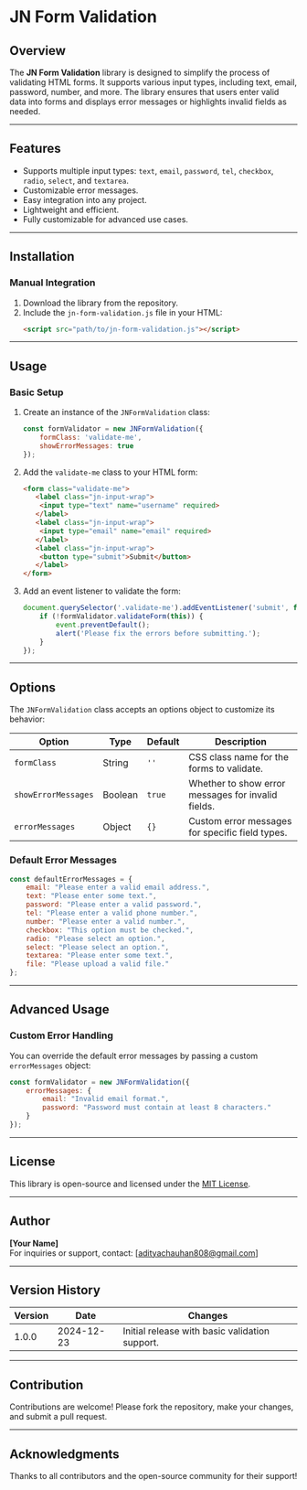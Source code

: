 # JN Form Validation

## Overview
The **JN Form Validation** library is designed to simplify the process of validating HTML forms. It supports various input types, including text, email, password, number, and more. The library ensures that users enter valid data into forms and displays error messages or highlights invalid fields as needed.

---

## Features
- Supports multiple input types: `text`, `email`, `password`, `tel`, `checkbox`, `radio`, `select`, and `textarea`.
- Customizable error messages.
- Easy integration into any project.
- Lightweight and efficient.
- Fully customizable for advanced use cases.

---

## Installation

<!-- ### Using npm (Recommended)
```bash
npm install jn-form-validation
``` -->

### Manual Integration
1. Download the library from the repository.
2. Include the `jn-form-validation.js` file in your HTML:
   ```html
   <script src="path/to/jn-form-validation.js"></script>
   ```

---

## Usage

### Basic Setup
1. Create an instance of the `JNFormValidation` class:
   ```javascript
   const formValidator = new JNFormValidation({
       formClass: 'validate-me',
       showErrorMessages: true
   });
   ```

2. Add the `validate-me` class to your HTML form:
   ```html
   <form class="validate-me">
      <label class="jn-input-wrap">
       <input type="text" name="username" required>
      </label>
      <label class="jn-input-wrap">
       <input type="email" name="email" required>
      </label>
      <label class="jn-input-wrap">
       <button type="submit">Submit</button>
      </label>
   </form>
   ```

3. Add an event listener to validate the form:
   ```javascript
   document.querySelector('.validate-me').addEventListener('submit', function(event) {
       if (!formValidator.validateForm(this)) {
           event.preventDefault();
           alert('Please fix the errors before submitting.');
       }
   });
   ```

---

## Options
The `JNFormValidation` class accepts an options object to customize its behavior:

| Option             | Type    | Default | Description                                      |
|--------------------|---------|---------|--------------------------------------------------|
| `formClass`        | String  | `''`    | CSS class name for the forms to validate.        |
| `showErrorMessages`| Boolean | `true`  | Whether to show error messages for invalid fields.|
| `errorMessages`    | Object  | `{}`    | Custom error messages for specific field types.  |

### Default Error Messages
```javascript
const defaultErrorMessages = {
    email: "Please enter a valid email address.",
    text: "Please enter some text.",
    password: "Please enter a valid password.",
    tel: "Please enter a valid phone number.",
    number: "Please enter a valid number.",
    checkbox: "This option must be checked.",
    radio: "Please select an option.",
    select: "Please select an option.",
    textarea: "Please enter some text.",
    file: "Please upload a valid file."
};
```

---

## Advanced Usage
### Custom Error Handling
You can override the default error messages by passing a custom `errorMessages` object:
```javascript
const formValidator = new JNFormValidation({
    errorMessages: {
        email: "Invalid email format.",
        password: "Password must contain at least 8 characters."
    }
});
```

---

## License
This library is open-source and licensed under the [MIT License](https://opensource.org/licenses/MIT).

---

## Author
**[Your Name]**  
For inquiries or support, contact: [adityachauhan808@gmail.com]

---

## Version History
| Version | Date       | Changes                                       |
|---------|------------|-----------------------------------------------|
| 1.0.0   | 2024-12-23 | Initial release with basic validation support.|

---

## Contribution
Contributions are welcome! Please fork the repository, make your changes, and submit a pull request.

---

## Acknowledgments
Thanks to all contributors and the open-source community for their support!

